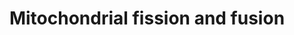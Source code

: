 ---
annotations:
- id: PW:0001999
  parent: regulatory pathway
  type: Pathway Ontology
  value: mitochondria fusion pathway
- id: PW:0001998
  parent: regulatory pathway
  type: Pathway Ontology
  value: mitochondria fission pathway
authors:
- Madeomuga
- Khanspers
- Susan
- Ash iyer
- Eweitz
citedin: ''
communities: []
description: '"The localization, as well as some interaction and modification of the
  principal proteins involved in the two processes are shown. Once dephosphorylated,
  DRP1 is recruited to the outer membrane by FIS1 or by another, unknown, component.
  The oligomerization of DRP1 is followed by constriction of the membrane and mitochondrial
  fission. The pro-fusion proteins (MFNs on the outer membrane and OPA1 on the inner
  membrane) oligomerize to induce fusion of the membranes. Other additional components
  of the machinery are shown." [https://www.ncbi.nlm.nih.gov/pmc/articles/PMC2933866/
  Silvia Campello and Luca Scorrano 2010]; diagram derived from Figure 1.'
last-edited: 2024-07-28
ndex: null
organisms:
- Homo sapiens
redirect_from:
- /index.php/Pathway:WP4318
- /instance/WP4318
- /instance/WP4318_r134826
revision: r134826
schema-jsonld:
- '@context': https://schema.org/
  '@id': https://wikipathways.github.io/pathways/WP4318.html
  '@type': Dataset
  creator:
    '@type': Organization
    name: WikiPathways
  description: '"The localization, as well as some interaction and modification of
    the principal proteins involved in the two processes are shown. Once dephosphorylated,
    DRP1 is recruited to the outer membrane by FIS1 or by another, unknown, component.
    The oligomerization of DRP1 is followed by constriction of the membrane and mitochondrial
    fission. The pro-fusion proteins (MFNs on the outer membrane and OPA1 on the inner
    membrane) oligomerize to induce fusion of the membranes. Other additional components
    of the machinery are shown." [https://www.ncbi.nlm.nih.gov/pmc/articles/PMC2933866/
    Silvia Campello and Luca Scorrano 2010]; diagram derived from Figure 1.'
  keywords:
  - BAX
  - BCL2
  - BNIP3
  - DRP1
  - Endophilin-A1
  - FIS1
  - MFN1
  - MFN2
  - MIB1
  - MTP18
  - OPA1
  - PLD1
  - Prohibitin
  license: CC0
  name: Mitochondrial fission and fusion
seo: CreativeWork
title: Mitochondrial fission and fusion
wpid: WP4318
---